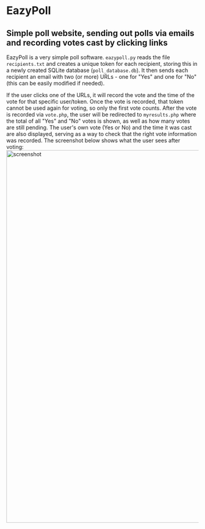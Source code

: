# EazyPoll

## Simple poll website, sending out polls via emails and recording votes cast by clicking links

EazyPoll is a very simple poll software. ```eazypoll.py``` reads the file ```recipients.txt``` and creates a unique token for each recipient, storing this in a newly created SQLite database (```poll_database.db```). It then sends each recipient an email with two (or more) URLs - one for "Yes" and one for "No" (this can be easily modified if needed).

If the user clicks one of the URLs, it will record the vote and the time of the vote for that specific user/token. Once the vote is recorded, that token cannot be used again for voting, so only the first vote counts. After the vote is recorded via ```vote.php```, the user will be redirected to ```myresults.php``` where the total of all "Yes" and "No" votes is shown, as well as how many votes are still pending. The user's own vote (Yes or No) and the time it was cast are also displayed, serving as a way to check that the right vote information was recorded.
The screenshot below shows what the user sees after voting:
<img width="977" alt="screenshot" src="https://github.com/user-attachments/assets/066849ab-3df5-4b7e-ab07-5a8ab8988aff">
